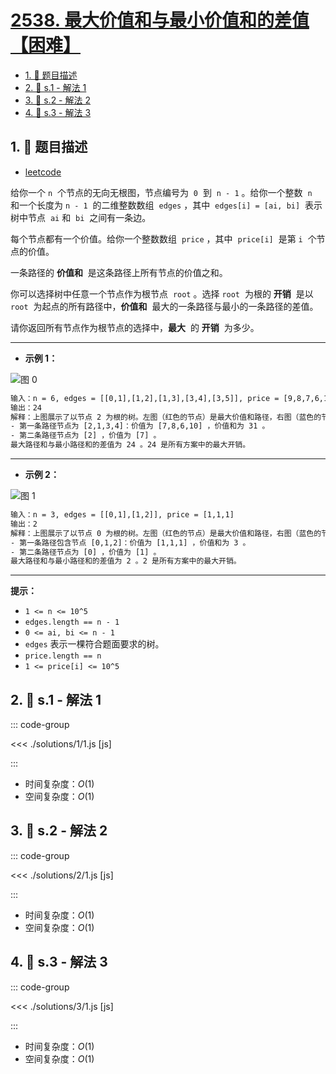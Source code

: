# [2538. 最大价值和与最小价值和的差值【困难】](https://github.com/tnotesjs/TNotes.leetcode/tree/main/notes/2538.%20%E6%9C%80%E5%A4%A7%E4%BB%B7%E5%80%BC%E5%92%8C%E4%B8%8E%E6%9C%80%E5%B0%8F%E4%BB%B7%E5%80%BC%E5%92%8C%E7%9A%84%E5%B7%AE%E5%80%BC%E3%80%90%E5%9B%B0%E9%9A%BE%E3%80%91)

<!-- region:toc -->

- [1. 📝 题目描述](#1--题目描述)
- [2. 🎯 s.1 - 解法 1](#2--s1---解法-1)
- [3. 🎯 s.2 - 解法 2](#3--s2---解法-2)
- [4. 🎯 s.3 - 解法 3](#4--s3---解法-3)

<!-- endregion:toc -->

## 1. 📝 题目描述

- [leetcode](https://leetcode.cn/problems/difference-between-maximum-and-minimum-price-sum/)

给你一个 `n`  个节点的无向无根图，节点编号为  `0`  到  `n - 1` 。给你一个整数  `n`  和一个长度为 `n - 1`  的二维整数数组  `edges` ，其中  `edges[i] = [ai, bi]`  表示树中节点  `ai` 和  `bi`  之间有一条边。

每个节点都有一个价值。给你一个整数数组  `price` ，其中  `price[i]`  是第 `i`  个节点的价值。

一条路径的 **价值和**  是这条路径上所有节点的价值之和。

你可以选择树中任意一个节点作为根节点  `root` 。选择 `root`  为根的 **开销**  是以 `root`  为起点的所有路径中，**价值和**  最大的一条路径与最小的一条路径的差值。

请你返回所有节点作为根节点的选择中，**最大**  的 **开销**  为多少。

---

- **示例 1：**

![图 0](https://cdn.jsdelivr.net/gh/tnotesjs/imgs@main/2025-09-27-20-50-08.png)

```txt
输入：n = 6, edges = [[0,1],[1,2],[1,3],[3,4],[3,5]], price = [9,8,7,6,10,5]
输出：24
解释：上图展示了以节点 2 为根的树。左图（红色的节点）是最大价值和路径，右图（蓝色的节点）是最小价值和路径。
- 第一条路径节点为 [2,1,3,4]：价值为 [7,8,6,10] ，价值和为 31 。
- 第二条路径节点为 [2] ，价值为 [7] 。
最大路径和与最小路径和的差值为 24 。24 是所有方案中的最大开销。
```

---

- **示例 2：**

![图 1](https://cdn.jsdelivr.net/gh/tnotesjs/imgs@main/2025-09-27-20-50-14.png)

```txt
输入：n = 3, edges = [[0,1],[1,2]], price = [1,1,1]
输出：2
解释：上图展示了以节点 0 为根的树。左图（红色的节点）是最大价值和路径，右图（蓝色的节点）是最小价值和路径。
- 第一条路径包含节点 [0,1,2]：价值为 [1,1,1] ，价值和为 3 。
- 第二条路径节点为 [0] ，价值为 [1] 。
最大路径和与最小路径和的差值为 2 。2 是所有方案中的最大开销。
```

---

**提示：**

- `1 <= n <= 10^5`
- `edges.length == n - 1`
- `0 <= ai, bi <= n - 1`
- `edges` 表示一棵符合题面要求的树。
- `price.length == n`
- `1 <= price[i] <= 10^5`

## 2. 🎯 s.1 - 解法 1

::: code-group

<<< ./solutions/1/1.js [js]

:::

- 时间复杂度：$O(1)$
- 空间复杂度：$O(1)$

## 3. 🎯 s.2 - 解法 2

::: code-group

<<< ./solutions/2/1.js [js]

:::

- 时间复杂度：$O(1)$
- 空间复杂度：$O(1)$

## 4. 🎯 s.3 - 解法 3

::: code-group

<<< ./solutions/3/1.js [js]

:::

- 时间复杂度：$O(1)$
- 空间复杂度：$O(1)$

